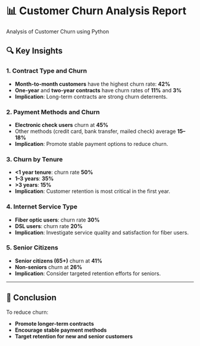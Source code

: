 # 📊 Customer Churn Analysis Report
Analysis of Customer Churn using Python



## 🔍 Key Insights

### 1. Contract Type and Churn
- **Month-to-month customers** have the highest churn rate: **42%**
- **One-year** and **two-year contracts** have churn rates of **11%** and **3%**
- **Implication**: Long-term contracts are strong churn deterrents.

### 2. Payment Methods and Churn
- **Electronic check users** churn at **45%**
- Other methods (credit card, bank transfer, mailed check) average **15–18%**
- **Implication**: Promote stable payment options to reduce churn.

### 3. Churn by Tenure
- **<1 year tenure**: churn rate **50%**
- **1–3 years**: **35%**
- **>3 years**: **15%**
- **Implication**: Customer retention is most critical in the first year.

### 4. Internet Service Type
- **Fiber optic users**: churn rate **30%**
- **DSL users**: churn rate **20%**
- **Implication**: Investigate service quality and satisfaction for fiber users.

### 5. Senior Citizens
- **Senior citizens (65+)** churn at **41%**
- **Non-seniors** churn at **26%**
- **Implication**: Consider targeted retention efforts for seniors.

---

## 📌 Conclusion
To reduce churn:

- **Promote longer-term contracts**
- **Encourage stable payment methods**
- **Target retention for new and senior customers**

